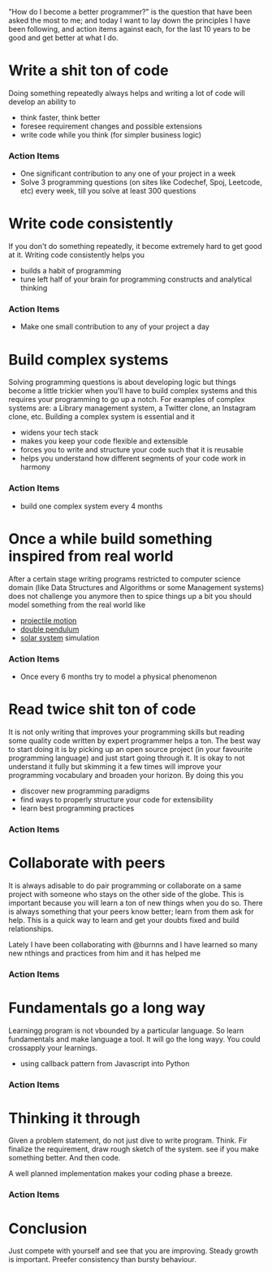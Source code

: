"How do I become a better programmer?" is the question that have been asked the most to me; and today I want to lay down the principles I have been following, and action items against each, for the last 10 years to be good and get better at what I do.

# Write a shit ton of code
Doing something repeatedly always helps and writing a lot of code will develop an ability to

 - think faster, think better
 - foresee requirement changes and possible extensions
 - write code while you think (for simpler business logic)

### Action Items

 - One significant contribution to any one of your project in a week
 - Solve 3 programming questions (on sites like Codechef, Spoj, Leetcode, etc) every week, till you solve at least 300 questions

# Write code consistently
If you don't do something repeatedly, it become extremely hard to get good at it. Writing code consistently helps you

 - builds a habit of programming
 - tune left half of your brain for programming constructs and analytical thinking

### Action Items

 - Make one small contribution to any of your project a day

# Build complex systems
Solving programming questions is about developing logic but things become a little trickier when you'll have to build complex systems and this requires your programming to go up a notch. For examples of complex systems are: a Library management system, a Twitter clone, an Instagram clone, etc. Building a complex system is essential and it

 - widens your tech stack
 - makes you keep your code flexible and extensible
 - forces you to write and structure your code such that it is reusable
 - helps you understand how different segments of your code work in harmony

### Action Items

 - build one complex system every 4 months

# Once a while build something inspired from real world
After a certain stage writing programs restricted to computer science domain (like Data Structures and Algorithms or some Management systems) does not challenge you anymore then to spice things up a bit you should model something from the real world like

  - [projectile motion](https://en.wikipedia.org/wiki/Projectile_motion)
  - [double pendulum](https://en.wikipedia.org/wiki/Double_pendulum)
  - [solar system](https://en.wikipedia.org/wiki/Numerical_model_of_the_Solar_System) simulation

### Action Items

 - Once every 6 months try to model a physical phenomenon

# Read twice shit ton of code
It is not only writing that improves your programming skills but reading some quality code written by expert programmer helps a ton. The best way to start doing it is by picking up an open source project (in your favourite programming language) and just start going through it. It is okay to not understand it fully but skimming it a few times will improve your programming vocabulary and broaden your horizon. By doing this you

 - discover new programming paradigms
 - find ways to properly structure your code for extensibility
 - learn best programming practices

### Action Items

# Collaborate with peers
It is always adisable to do pair programming or collaborate on a same project with someone who stays on the other side of the globe. This is important because you will learn a ton of new things when you do so. There is always something that your peers know better; learn from them ask for help. This is a quick way to learn and get your doubts fixed and build relationships.

Lately I have been collaborating with @burnns and I have learned so many new nthings and practices from him and it has helped me

### Action Items

# Fundamentals go a long way
Learningg program is not vbounded by a particular language. So learn fundamentals and make language a tool. It will go the long wayy. You could crossapply your learnings.

 - using callback pattern from Javascript into Python

### Action Items

# Thinking it through
Given a problem statement, do not just dive to write program. Think. Fir finalize the requirement, draw rough sketch of the system. see if you make something better. And then code.

A well planned implementation makes your coding phase a breeze.

### Action Items


# Conclusion
Just compete with yourself and see that you are improving. Steady growth is important. Preefer consistency than bursty behaviour.
